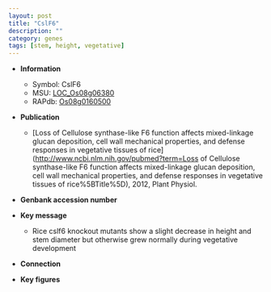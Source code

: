 ```yaml
---
layout: post
title: "CslF6"
description: ""
category: genes
tags: [stem, height, vegetative]
---
```


* **Information**  
    + Symbol: CslF6  
    + MSU: [LOC_Os08g06380](http://rice.plantbiology.msu.edu/cgi-bin/ORF_infopage.cgi?orf=LOC_Os08g06380)  
    + RAPdb: [Os08g0160500](http://rapdb.dna.affrc.go.jp/viewer/gbrowse_details/irgsp1?name=Os08g0160500)  

* **Publication**  
    + [Loss of Cellulose synthase-like F6 function affects mixed-linkage glucan deposition, cell wall mechanical properties, and defense responses in vegetative tissues of rice](http://www.ncbi.nlm.nih.gov/pubmed?term=Loss of Cellulose synthase-like F6 function affects mixed-linkage glucan deposition, cell wall mechanical properties, and defense responses in vegetative tissues of rice%5BTitle%5D), 2012, Plant Physiol.

* **Genbank accession number**  

* **Key message**  
    + Rice cslf6 knockout mutants show a slight decrease in height and stem diameter but otherwise grew normally during vegetative development

* **Connection**  

* **Key figures**  


